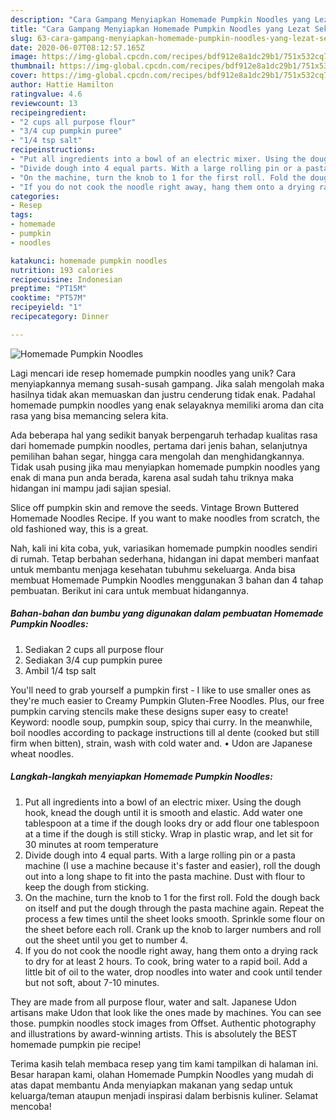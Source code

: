 ```yaml
---
description: "Cara Gampang Menyiapkan Homemade Pumpkin Noodles yang Lezat Sekali"
title: "Cara Gampang Menyiapkan Homemade Pumpkin Noodles yang Lezat Sekali"
slug: 63-cara-gampang-menyiapkan-homemade-pumpkin-noodles-yang-lezat-sekali
date: 2020-06-07T08:12:57.165Z
image: https://img-global.cpcdn.com/recipes/bdf912e8a1dc29b1/751x532cq70/homemade-pumpkin-noodles-recipe-main-photo.jpg
thumbnail: https://img-global.cpcdn.com/recipes/bdf912e8a1dc29b1/751x532cq70/homemade-pumpkin-noodles-recipe-main-photo.jpg
cover: https://img-global.cpcdn.com/recipes/bdf912e8a1dc29b1/751x532cq70/homemade-pumpkin-noodles-recipe-main-photo.jpg
author: Hattie Hamilton
ratingvalue: 4.6
reviewcount: 13
recipeingredient:
- "2 cups all purpose flour"
- "3/4 cup pumpkin puree"
- "1/4 tsp salt"
recipeinstructions:
- "Put all ingredients into a bowl of an electric mixer. Using the dough hook, knead the dough until it is smooth and elastic. Add water one tablespoon at a time if the dough looks dry or add flour one tablespoon at a time if the dough is still sticky. Wrap in plastic wrap, and let sit for 30 minutes at room temperature"
- "Divide dough into 4 equal parts. With a large rolling pin or a pasta machine (I use a machine because it&#39;s faster and easier), roll the dough out into a long shape to fit into the pasta machine. Dust with flour to keep the dough from sticking."
- "On the machine, turn the knob to 1 for the first roll. Fold the dough back on itself and put the dough through the pasta machine again. Repeat the process a few times until the sheet looks smooth. Sprinkle some flour on the sheet before each roll. Crank up the knob to larger numbers and roll out the sheet until you get to number 4."
- "If you do not cook the noodle right away, hang them onto a drying rack to dry for at least 2 hours. To cook, bring water to a rapid boil. Add a little bit of oil to the water, drop noodles into water and cook until tender but not soft, about 7-10 minutes."
categories:
- Resep
tags:
- homemade
- pumpkin
- noodles

katakunci: homemade pumpkin noodles 
nutrition: 193 calories
recipecuisine: Indonesian
preptime: "PT15M"
cooktime: "PT57M"
recipeyield: "1"
recipecategory: Dinner

---
```



![Homemade Pumpkin Noodles](https://img-global.cpcdn.com/recipes/bdf912e8a1dc29b1/751x532cq70/homemade-pumpkin-noodles-recipe-main-photo.jpg)

Lagi mencari ide resep homemade pumpkin noodles yang unik? Cara menyiapkannya memang susah-susah gampang. Jika salah mengolah maka hasilnya tidak akan memuaskan dan justru cenderung tidak enak. Padahal homemade pumpkin noodles yang enak selayaknya memiliki aroma dan cita rasa yang bisa memancing selera kita.

Ada beberapa hal yang sedikit banyak berpengaruh terhadap kualitas rasa dari homemade pumpkin noodles, pertama dari jenis bahan, selanjutnya pemilihan bahan segar, hingga cara mengolah dan menghidangkannya. Tidak usah pusing jika mau menyiapkan homemade pumpkin noodles yang enak di mana pun anda berada, karena asal sudah tahu triknya maka hidangan ini mampu jadi sajian spesial.

Slice off pumpkin skin and remove the seeds. Vintage Brown Buttered Homemade Noodles Recipe. If you want to make noodles from scratch, the old fashioned way, this is a great.


Nah, kali ini kita coba, yuk, variasikan homemade pumpkin noodles sendiri di rumah. Tetap berbahan sederhana, hidangan ini dapat memberi manfaat untuk membantu menjaga kesehatan tubuhmu sekeluarga. Anda bisa membuat Homemade Pumpkin Noodles menggunakan 3 bahan dan 4 tahap pembuatan. Berikut ini cara untuk membuat hidangannya.

<!--inarticleads1-->

##### Bahan-bahan dan bumbu yang digunakan dalam pembuatan Homemade Pumpkin Noodles:

1. Sediakan 2 cups all purpose flour
1. Sediakan 3/4 cup pumpkin puree
1. Ambil 1/4 tsp salt


You&#39;ll need to grab yourself a pumpkin first - I like to use smaller ones as they&#39;re much easier to Creamy Pumpkin Gluten-Free Noodles. Plus, our free pumpkin carving stencils make these designs super easy to create! Keyword: noodle soup, pumpkin soup, spicy thai curry. In the meanwhile, boil noodles according to package instructions till al dente (cooked but still firm when bitten), strain, wash with cold water and. • Udon are Japanese wheat noodles. 

<!--inarticleads2-->

##### Langkah-langkah menyiapkan Homemade Pumpkin Noodles:

1. Put all ingredients into a bowl of an electric mixer. Using the dough hook, knead the dough until it is smooth and elastic. Add water one tablespoon at a time if the dough looks dry or add flour one tablespoon at a time if the dough is still sticky. Wrap in plastic wrap, and let sit for 30 minutes at room temperature
1. Divide dough into 4 equal parts. With a large rolling pin or a pasta machine (I use a machine because it&#39;s faster and easier), roll the dough out into a long shape to fit into the pasta machine. Dust with flour to keep the dough from sticking.
1. On the machine, turn the knob to 1 for the first roll. Fold the dough back on itself and put the dough through the pasta machine again. Repeat the process a few times until the sheet looks smooth. Sprinkle some flour on the sheet before each roll. Crank up the knob to larger numbers and roll out the sheet until you get to number 4.
1. If you do not cook the noodle right away, hang them onto a drying rack to dry for at least 2 hours. To cook, bring water to a rapid boil. Add a little bit of oil to the water, drop noodles into water and cook until tender but not soft, about 7-10 minutes.


They are made from all purpose flour, water and salt. Japanese Udon artisans make Udon that look like the ones made by machines. You can see those. pumpkin noodles stock images from Offset. Authentic photography and illustrations by award-winning artists. This is absolutely the BEST homemade pumpkin pie recipe! 

Terima kasih telah membaca resep yang tim kami tampilkan di halaman ini. Besar harapan kami, olahan Homemade Pumpkin Noodles yang mudah di atas dapat membantu Anda menyiapkan makanan yang sedap untuk keluarga/teman ataupun menjadi inspirasi dalam berbisnis kuliner. Selamat mencoba!
